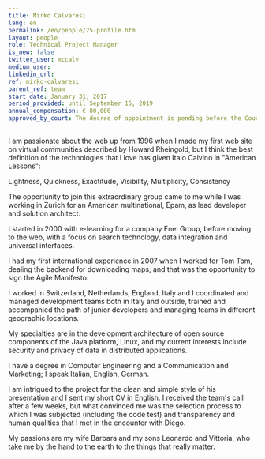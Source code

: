 ```yaml
---
title: Mirko Calvaresi
lang: en
permalink: /en/people/25-profile.htm
layout: people
role: Technical Project Manager
is_new: false
twitter_user: mccalv
medium_user:
linkedin_url:
ref: mirko-calvaresi
parent_ref: team
start_date: January 31, 2017
period_provided: until September 15, 2019
annual_compensation: € 80,000
approved_by_court: The decree of appointment is pending before the Court of Auditors.
---
```

I am passionate about the web up from 1996 when I made my first web site on virtual communities described by Howard Rheingold, but I think the best definition of the technologies that I love has given Italo Calvino in "American Lessons":

Lightness, Quickness, Exactitude, Visibility, Multiplicity, Consistency

The opportunity to join this extraordinary group came to me while I was working in Zurich for an American multinational, Epam, as lead developer and solution architect.

I started in 2000 with e-learning for a company Enel Group, before moving to the web, with a focus on search technology, data integration and universal interfaces.

I had my first international experience in 2007 when I worked for Tom Tom, dealing the backend for downloading maps, and that was the opportunity to sign the Agile Manifesto.

I worked in Switzerland, Netherlands, England, Italy and I coordinated and managed development teams both in Italy and outside, trained and accompanied the path of junior developers and managing teams in different geographic locations.

My specialties are in the development architecture of open source components of the Java platform, Linux, and my current interests include security and privacy of data in distributed applications.

I have a degree in Computer Engineering and a Communication and Marketing; I speak Italian, English, German.

I am intrigued to the project for the clean and simple style of his presentation and I sent my short CV in English. I received the team's call after a few weeks, but what convinced me was the selection process to which I was subjected (including the code test) and transparency and human qualities that I met in the encounter with Diego.

My passions are my wife Barbara and my sons Leonardo and Vittoria, who take me by the hand to the earth to the things that really matter.
